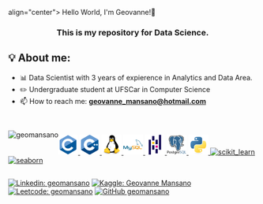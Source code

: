 <p></p> align="center"> Hello World, I'm Geovanne!👋</p>
<h3 align="center">This is my repository for Data Science.</h3>
 
<h2 align="left">💡 About me:</h2>
<ul>
  <li> 📊 Data Scientist with 3 years of expierence in Analytics and Data Area.</li>
  <li> ✏️ Undergraduate student at UFSCar in Computer Science</li>
  <li> 📫 How to reach me: <strong><a href="mailto:geovanne_mansano@hotmail.com">geovanne_mansano@hotmail.com</a></strong></li>
</ul>

<br>

<div>
 <p><img align="left" src="https://github-readme-stats.vercel.app/api/top-langs?username=geomansano&show_icons=true&locale=en&layout=compact" alt="geomansano" /></p>

</div>

<h3 align="left"></h3>
<p align="left"> <a href="https://www.cprogramming.com/" target="_blank" rel="noreferrer"> <img src="https://raw.githubusercontent.com/devicons/devicon/master/icons/c/c-original.svg" alt="c" width="40" height="40"/> </a> <a href="https://www.w3schools.com/cpp/" target="_blank" rel="noreferrer"> <img src="https://raw.githubusercontent.com/devicons/devicon/master/icons/cplusplus/cplusplus-original.svg" alt="cplusplus" width="40" height="40"/> </a> <a href="https://www.linux.org/" target="_blank" rel="noreferrer"> <img src="https://raw.githubusercontent.com/devicons/devicon/master/icons/linux/linux-original.svg" alt="linux" width="40" height="40"/> </a> <a href="https://www.mysql.com/" target="_blank" rel="noreferrer"> <img src="https://raw.githubusercontent.com/devicons/devicon/master/icons/mysql/mysql-original-wordmark.svg" alt="mysql" width="40" height="40"/> </a> <a href="https://pandas.pydata.org/" target="_blank" rel="noreferrer"> <img src="https://raw.githubusercontent.com/devicons/devicon/2ae2a900d2f041da66e950e4d48052658d850630/icons/pandas/pandas-original.svg" alt="pandas" width="40" height="40"/> </a> <a href="https://www.postgresql.org" target="_blank" rel="noreferrer"> <img src="https://raw.githubusercontent.com/devicons/devicon/master/icons/postgresql/postgresql-original-wordmark.svg" alt="postgresql" width="40" height="40"/> </a> <a href="https://www.python.org" target="_blank" rel="noreferrer"> <img src="https://raw.githubusercontent.com/devicons/devicon/master/icons/python/python-original.svg" alt="python" width="40" height="40"/> </a> <a href="https://scikit-learn.org/" target="_blank" rel="noreferrer"> <img src="https://upload.wikimedia.org/wikipedia/commons/0/05/Scikit_learn_logo_small.svg" alt="scikit_learn" width="40" height="40"/> </a> <a href="https://seaborn.pydata.org/" target="_blank" rel="noreferrer"> <img src="https://seaborn.pydata.org/_images/logo-mark-lightbg.svg" alt="seaborn" width="40" height="40"/> </a> </p>

##

 [![Linkedin: geomansano](https://img.shields.io/badge/-geomansano-blue?style=flat-square&logo=Linkedin&logoColor=white&link=https://www.linkedin.com/in/geomansano)](https://www.linkedin.com/in/geomansano)
[![Kaggle: Geovanne Mansano](https://img.shields.io/badge/Kaggle-20BEFF?style=for-the-badge&logo=Kaggle&logoColor=white&style=social)](https://www.kaggle.com/e9r45xryus)
[![Leetcode: geomansano](	https://img.shields.io/badge/-LeetCode-FFA116?style=flat-square&logo=LeetCode&logoColor=black)](https://leetcode.com/geomansano/)
[![GitHub geomansano](https://img.shields.io/github/followers/geomansano?label=follow&style=social)](https://github.com/geomansano)


